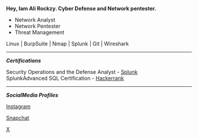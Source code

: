 
**Hey, Iam Ali Rockzy. Cyber Defense and Network pentester.**

- Network Analyst
- Network Pentester
- Threat Management

Linux | BurpSuite | Nmap | Splunk | Git | Wireshark
_________________________________

***Certifications***

Security Operations and the Defense Analyst - [Splunk](https://drive.google.com/file/d/1_tpztn-6fdbbXk_gLi_nSkAMfZ_GY_MB/view?usp=sharing)
<br>
SplunkAdvanced SQL Certification - [Hackerrank](https://www.hackerrank.com/certificates/ff2299785df5)


_________________________________

***SocialMedia Profiles***

[Instagram](https://instagram.com/ali.rockzy) 

[Snapchat](https://snapchat.com/add/rockzy_vlogs)

[X](https://x.com/Ali_Rockzy)



